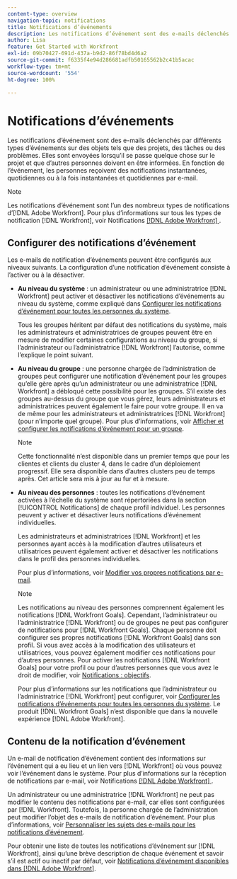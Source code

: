 ```yaml
---
content-type: overview
navigation-topic: notifications
title: Notifications d’événements
description: Les notifications d’événement sont des e-mails déclenchés par différents types d’événements sur des objets tels que des projets, des tâches ou des problèmes. Elles sont envoyées lorsqu’il se passe quelque chose sur le projet et que d’autres personnes doivent en être informées. En fonction de l’événement, les personnes reçoivent des notifications instantanées, quotidiennes ou à la fois instantanées et quotidiennes par e-mail.
author: Lisa
feature: Get Started with Workfront
exl-id: 09b70427-691d-437a-b9d2-86f78bd4d6a2
source-git-commit: f6335f4e94d286681adfb50165562b2c41b5acac
workflow-type: tm+mt
source-wordcount: '554'
ht-degree: 100%

---
```


# Notifications d’événements

Les notifications d’événement sont des e-mails déclenchés par différents types d’événements sur des objets tels que des projets, des tâches ou des problèmes. Elles sont envoyées lorsqu’il se passe quelque chose sur le projet et que d’autres personnes doivent en être informées. En fonction de l’événement, les personnes reçoivent des notifications instantanées, quotidiennes ou à la fois instantanées et quotidiennes par e-mail.

>[!NOTE]
>
>Les notifications d’événement sont l’un des nombreux types de notifications d’[!DNL Adobe Workfront]. Pour plus d’informations sur tous les types de notification [!DNL Workfront], voir Notifications [[!DNL Adobe Workfront] ](../../workfront-basics/using-notifications/wf-notifications.md).

## Configurer des notifications d’événement

Les e-mails de notification d’événements peuvent être configurés aux niveaux suivants. La configuration d’une notification d’événement consiste à l’activer ou à la désactiver.

* **Au niveau du système** : un administrateur ou une administratrice [!DNL Workfront] peut activer et désactiver les notifications d’événements au niveau du système, comme expliqué dans [Configurer les notifications d’événement pour toutes les personnes du système](../../administration-and-setup/manage-workfront/emails/configure-event-notifications-for-everyone-in-the-system.md).

  Tous les groupes héritent par défaut des notifications du système, mais les administrateurs et administratrices de groupes peuvent être en mesure de modifier certaines configurations au niveau du groupe, si l’administrateur ou l’administratrice [!DNL Workfront] l’autorise, comme l’explique le point suivant.

* **Au niveau du groupe** : une personne chargée de l’administration de groupes peut configurer une notification d’événement pour les groupes qu’elle gère après qu’un administrateur ou une administratrice [!DNL Workfront] a débloqué cette possibilité pour les groupes. S’il existe des groupes au-dessus du groupe que vous gérez, leurs administrateurs et administratrices peuvent également le faire pour votre groupe. Il en va de même pour les administrateurs et administratrices [!DNL Workfront] (pour n’importe quel groupe). Pour plus d’informations, voir [Afficher et configurer les notifications d’événement pour un groupe](../../administration-and-setup/manage-groups/create-and-manage-groups/view-and-configure-event-notifications-group.md).

  >[!NOTE]
  >
  >Cette fonctionnalité n’est disponible dans un premier temps que pour les clientes et clients du cluster 4, dans le cadre d’un déploiement progressif. Elle sera disponible dans d’autres clusters peu de temps après. Cet article sera mis à jour au fur et à mesure.

* **Au niveau des personnes** : toutes les notifications d’événement activées à l’échelle du système sont répertoriées dans la section [!UICONTROL Notifications] de chaque profil individuel. Les personnes peuvent y activer et désactiver leurs notifications d’événement individuelles.

  Les administrateurs et administratrices [!DNL Workfront] et les personnes ayant accès à la modification d’autres utilisateurs et utilisatrices peuvent également activer et désactiver les notifications dans le profil des personnes individuelles.

  Pour plus d’informations, voir [Modifier vos propres notifications par e-mail](../../workfront-basics/using-notifications/activate-or-deactivate-your-own-event-notifications.md).

  >[!NOTE]
  >
  >Les notifications au niveau des personnes comprennent également les notifications [!DNL Workfront Goals]. Cependant, l’administrateur ou l’administratrice [!DNL Workfront] ou de groupes ne peut pas configurer de notifications pour [!DNL Workfront Goals]. Chaque personne doit configurer ses propres notifications [!DNL Workfront Goals] dans son profil. Si vous avez accès à la modification des utilisateurs et utilisatrices, vous pouvez également modifier ces notifications pour d’autres personnes. Pour activer les notifications [!DNL Workfront Goals] pour votre profil ou pour d’autres personnes que vous avez le droit de modifier, voir [Notifications : objectifs](../../workfront-basics/using-notifications/notifications-goals.md).

  Pour plus d’informations sur les notifications que l’administrateur ou l’administratrice [!DNL Workfront] peut configurer, voir [Configurer les notifications d’événements pour toutes les personnes du système](../../administration-and-setup/manage-workfront/emails/configure-event-notifications-for-everyone-in-the-system.md). Le produit [!DNL Workfront Goals] n’est disponible que dans la nouvelle expérience [!DNL Adobe Workfront].

## Contenu de la notification d’événement

Un e-mail de notification d’événement contient des informations sur l’événement qui a eu lieu et un lien vers [!DNL Workfront] où vous pouvez voir l’événement dans le système. Pour plus d’informations sur la réception de notifications par e-mail, voir Notifications [[!DNL Adobe Workfront] ](../../workfront-basics/using-notifications/wf-notifications.md).

Un administrateur ou une administratrice [!DNL Workfront] ne peut pas modifier le contenu des notifications par e-mail, car elles sont configurées par [!DNL Workfront]. Toutefois, la personne chargée de l’administration peut modifier l’objet des e-mails de notification d’événement. Pour plus d’informations, voir [Personnaliser les sujets des e-mails pour les notifications d’événement](../../administration-and-setup/manage-workfront/emails/custom-email-subjects-event-notification.md).

Pour obtenir une liste de toutes les notifications d’événement sur [!DNL Workfront], ainsi qu’une brève description de chaque événement et savoir s’il est actif ou inactif par défaut, voir [Notifications d’événement disponibles dans  [!DNL Adobe Workfront]](../../administration-and-setup/manage-workfront/emails/event-notifications-available-in-wf.md).
